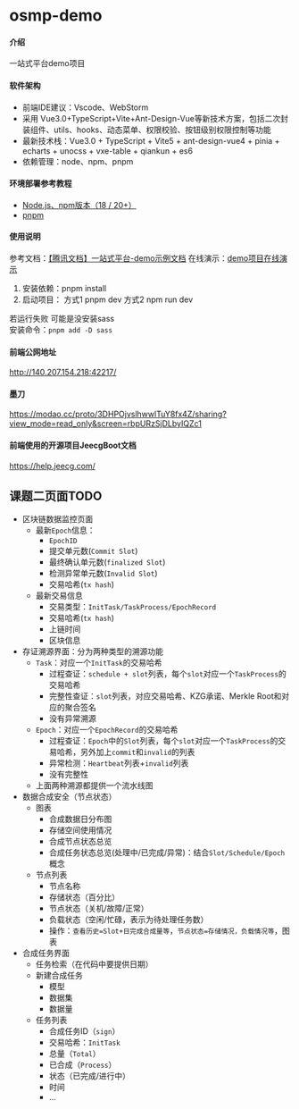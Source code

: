# osmp-demo

#### 介绍

一站式平台demo项目

#### 软件架构

- 前端IDE建议：Vscode、WebStorm
- 采用 Vue3.0+TypeScript+Vite+Ant-Design-Vue等新技术方案，包括二次封装组件、utils、hooks、动态菜单、权限校验、按钮级别权限控制等功能
- 最新技术栈：Vue3.0 + TypeScript + Vite5 + ant-design-vue4 + pinia + echarts + unocss + vxe-table + qiankun + es6
- 依赖管理：node、npm、pnpm

#### 环境部署参考教程

- [Node.js、npm版本（18 / 20+）](https://blog.csdn.net/weixin_45565886/article/details/141828707)
- [pnpm](https://cloud.tencent.com/developer/article/2427836)


#### 使用说明

参考文档：[【腾讯文档】一站式平台-demo示例文档](https://docs.qq.com/doc/DWXZ5ZWFZSWJLQ1JC)
在线演示：[demo项目在线演示](http://140.207.154.218:42218/)

1.  安装依赖：pnpm install
2.  启动项目：
    方式1 pnpm dev
    方式2 npm run dev

若运行失败 可能是没安装sass  
安装命令：`pnpm add -D sass`


#### 前端公网地址
http://140.207.154.218:42217/

#### 墨刀
https://modao.cc/proto/3DHPOjvslhwwlTuY8fx4Z/sharing?view_mode=read_only&screen=rbpURzSjDLbyIQZc1

#### 前端使用的开源项目JeecgBoot文档
https://help.jeecg.com/



## 课题二页面TODO

- 区块链数据监控页面
  - 最新`Epoch`信息：
    - `EpochID`
    - 提交单元数(`Commit Slot`)
    - 最终确认单元数(`finalized Slot`)
    - 检测异常单元数(`Invalid Slot`)
    - 交易哈希(`tx hash`)
  - 最新交易信息
    - 交易类型：`InitTask/TaskProcess/EpochRecord`
    - 交易哈希(`tx hash`)
    - 上链时间
    - 区块信息
- 存证溯源界面：分为两种类型的溯源功能
  - `Task`：对应一个`InitTask`的交易哈希
    - 过程查证：`schedule + slot`列表，每个`slot`对应一个`TaskProcess`的交易哈希
    - 完整性查证：`slot`列表，对应交易哈希、KZG承诺、Merkle Root和对应的聚合签名
    - 没有异常溯源
  - `Epoch`：对应一个`EpochRecord`的交易哈希
    - 过程查证：`Epoch`中的`Slot`列表，每个`slot`对应一个`TaskProcess`的交易哈希，另外加上`commit`和`invalid`的列表
    - 异常检测：`Heartbeat`列表+`invalid`列表
    - 没有完整性
  - 上面两种溯源都提供一个流水线图
- 数据合成安全（节点状态）
  - 图表
    - 合成数据日分布图
    - 存储空间使用情况
    - 合成节点状态总览
    - 合成任务状态总览(处理中/已完成/异常)：结合`Slot/Schedule/Epoch`概念
  - 节点列表
    - 节点名称
    - 存储状态（百分比）
    - 节点状态（关机/故障/正常）
    - 负载状态（空闲/忙碌，表示为待处理任务数）
    - 操作：`查看历史=Slot+日完成合成量等`，`节点状态=存储情况，负载情况等`，图表
- 合成任务界面
  - 任务检索（在代码中要提供日期）
  - 新建合成任务
    - 模型
    - 数据集
    - 数据量
  - 任务列表
    - 合成任务ID（`sign`）
    - 交易哈希：`InitTask`
    - 总量（`Total`）
    - 已合成（`Process`）
    - 状态（已完成/进行中）
    - 时间
    - ...
